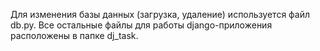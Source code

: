 Для изменения базы данных (загрузка, удаление) используется файл db.py.   Все остальные файлы для работы django-приложения расположены в папке dj_task.
